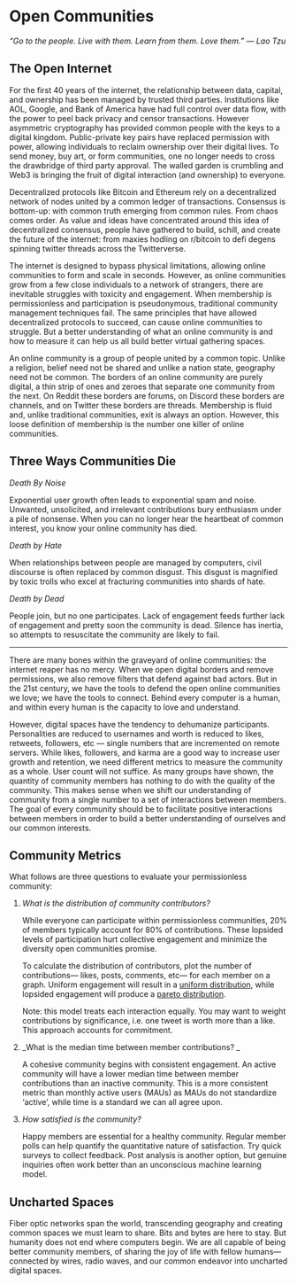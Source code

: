 # Open Communities

_“Go to the people. Live with them. Learn from them. Love them.” — Lao Tzu_

## The Open Internet

For the first 40 years of the internet, the relationship between data, capital, and ownership has been managed by trusted third parties. Institutions like AOL, Google, and Bank of America have had full control over data flow, with the power to peel back privacy and censor transactions. However asymmetric cryptography has provided common people with the keys to a digital kingdom. Public-private key pairs have replaced permission with power, allowing individuals to reclaim ownership over their digital lives. To send money, buy art, or form communities, one no longer needs to cross the drawbridge of third party approval. The walled garden is crumbling and Web3 is bringing the fruit of digital interaction (and ownership) to everyone. 

Decentralized protocols like Bitcoin and Ethereum rely on a decentralized network of nodes united by a common ledger of transactions. Consensus is bottom-up: with common truth emerging from common rules. From chaos comes order. As value and ideas have concentrated around this idea of decentralized consensus, people have gathered to build, schill, and create the future of the internet: from maxies hodling on r/bitcoin to defi degens spinning twitter threads across the Twitterverse. 

The internet is designed to bypass physical limitations, allowing online communities to form and scale in seconds. However, as online communities grow from a few close individuals to a network of strangers, there are inevitable struggles with toxicity and engagement. When membership is permissionless and participation is pseudonymous, traditional community management techniques fail. The same principles that have allowed decentralized protocols to succeed, can cause online communities to struggle. But a better understanding of what an online community is and how to measure it can help us all build better virtual gathering spaces.

An online community is a group of people united by a common topic. Unlike a religion, belief need not be shared and unlike a nation state, geography need not be common. The borders of an online community are purely digital, a thin strip of ones and zeroes that separate one community from the next. On Reddit these borders are forums, on Discord these borders are channels, and on Twitter these borders are threads. Membership is fluid and, unlike traditional communities, exit is always an option. However, this loose definition of membership is the number one killer of online communities. 

## Three Ways Communities Die

_Death By Noise_

Exponential user growth often leads to exponential spam and noise. Unwanted, unsolicited, and irrelevant contributions bury enthusiasm under a pile of nonsense. When you can no longer hear the heartbeat of common interest, you know your online community has died.

_Death by Hate_

When relationships between people are managed by computers, civil discourse is often replaced by common disgust. This disgust is magnified by toxic trolls who excel at fracturing communities into shards of hate. 

_Death by Dead_

People join, but no one participates. Lack of engagement feeds further lack of engagement and pretty soon the community is dead. Silence has inertia, so attempts to resuscitate the community are likely to fail.

***

There are many bones within the graveyard of online communities: the internet reaper has no mercy. When we open digital borders and remove permissions, we also remove filters that defend against bad actors. But in the 21st century, we have the tools to defend the open online communities we love; we have the tools to connect. Behind every computer is a human, and within every human is the capacity to love and understand.

However, digital spaces have the tendency to dehumanize participants. Personalities are reduced to usernames and worth is reduced to likes, retweets, followers, etc — single numbers that are incremented on remote servers. While likes, followers, and karma are a good way to increase user growth and retention, we need different metrics to measure the community as a whole. User count will not suffice. As many groups have shown, the quantity of community members has nothing to do with the quality of the community. This makes sense when we shift our understanding of community from a single number to a set of interactions between members. The goal of every community should be to facilitate positive interactions between members in order to build a better understanding of ourselves and our common interests. 

## Community Metrics

What follows are three questions to evaluate your permissionless community:



1. _What is the distribution of community contributors?_

    While everyone  can participate within permissionless communities, 20% of members typically account for 80% of contributions. These lopsided levels of participation hurt collective engagement and minimize the diversity open communities promise. 


    To calculate the distribution of contributors, plot the number of contributions— likes, posts, comments, etc— for each member on a graph. Uniform engagement will result in a [uniform distribution](https://en.wikipedia.org/wiki/Continuous_uniform_distribution), while lopsided engagement will produce a [pareto distribution](https://en.wikipedia.org/wiki/Pareto_distribution). 


    Note: this model treats each interaction equally. You may want to weight contributions by significance, i.e. one tweet is worth more than a like. This approach accounts for commitment.

2. _What is the median time between member contributions?	_

    A cohesive community begins with consistent engagement. An active community will have a lower median time between member contributions than an inactive community. This is a more consistent metric than monthly active users (MAUs) as MAUs do not standardize ‘active’, while time is a standard we can all agree upon.

3. _How satisfied is the community?_

    Happy members are essential for a healthy community. Regular member polls can help quantify the quantitative nature of satisfaction. Try quick surveys to collect feedback. Post analysis is another option, but genuine inquiries often work better than an unconscious machine learning model. 

## Uncharted Spaces

Fiber optic networks span the world, transcending geography and creating common spaces we must learn to share. Bits and bytes are here to stay. But humanity does not end where computers begin. We are all capable of being better community members, of sharing the joy of life with fellow humans— connected by wires, radio waves, and our common endeavor into uncharted digital spaces. 
